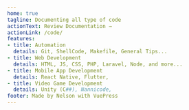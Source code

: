 ```yaml
---
home: true
tagline: Documenting all type of code
actionText: Review Documentation →
actionLink: /code/
features:
- title: Automation
  details: Git, ShellCode, Makefile, General Tips...
- title: Web Development
  details: HTML, JS, CSS, PHP, Laravel, Node, and more...
- title: Mobile App Development
  details: React Native, Flutter, 
- title: Video Game Development
  details: Unity (C##), Nannicode, 
footer: Made by Nelson with VuePress
---
```

